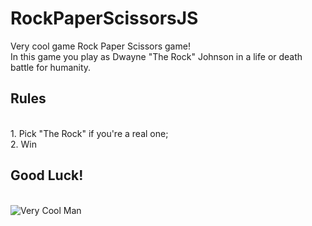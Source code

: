 # RockPaperScissorsJS

Very cool game Rock Paper Scissors game!
<br>
In this game you play as Dwayne "The Rock" Johnson in a life or death battle for humanity. 
<br>
<h2>Rules</h2>
<br>
1. Pick "The Rock" if you're a real one;
<br>
2. Win
<br>
<h2>Good Luck!</h2>
<br>
<img src="https://i.kym-cdn.com/photos/images/facebook/000/970/542/3cd.jpg" alt="Very Cool Man">